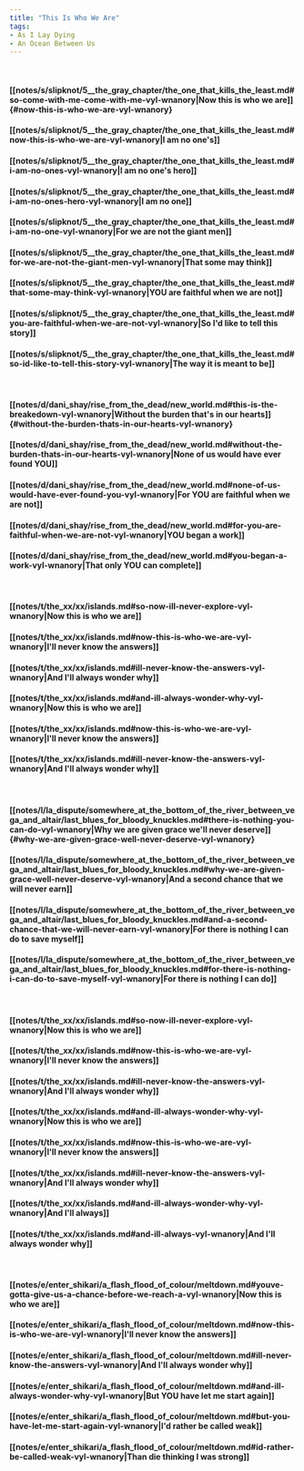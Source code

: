```yaml
---
title: "This Is Who We Are"
tags:
- As I Lay Dying
- An Ocean Between Us
---
```

&nbsp;
#### [[notes/s/slipknot/5__the_gray_chapter/the_one_that_kills_the_least.md#so-come-with-me-come-with-me-vyl-wnanory|Now this is who we are]] {#now-this-is-who-we-are-vyl-wnanory}
#### [[notes/s/slipknot/5__the_gray_chapter/the_one_that_kills_the_least.md#now-this-is-who-we-are-vyl-wnanory|I am no one's]]
#### [[notes/s/slipknot/5__the_gray_chapter/the_one_that_kills_the_least.md#i-am-no-ones-vyl-wnanory|I am no one's hero]]
#### [[notes/s/slipknot/5__the_gray_chapter/the_one_that_kills_the_least.md#i-am-no-ones-hero-vyl-wnanory|I am no one]]
#### [[notes/s/slipknot/5__the_gray_chapter/the_one_that_kills_the_least.md#i-am-no-one-vyl-wnanory|For we are not the giant men]]
#### [[notes/s/slipknot/5__the_gray_chapter/the_one_that_kills_the_least.md#for-we-are-not-the-giant-men-vyl-wnanory|That some may think]]
#### [[notes/s/slipknot/5__the_gray_chapter/the_one_that_kills_the_least.md#that-some-may-think-vyl-wnanory|YOU are faithful when we are not]]
#### [[notes/s/slipknot/5__the_gray_chapter/the_one_that_kills_the_least.md#you-are-faithful-when-we-are-not-vyl-wnanory|So I'd like to tell this story]]
#### [[notes/s/slipknot/5__the_gray_chapter/the_one_that_kills_the_least.md#so-id-like-to-tell-this-story-vyl-wnanory|The way it is meant to be]]
&nbsp;
#### [[notes/d/dani_shay/rise_from_the_dead/new_world.md#this-is-the-breakedown-vyl-wnanory|Without the burden that's in our hearts]] {#without-the-burden-thats-in-our-hearts-vyl-wnanory}
#### [[notes/d/dani_shay/rise_from_the_dead/new_world.md#without-the-burden-thats-in-our-hearts-vyl-wnanory|None of us would have ever found YOU]]
#### [[notes/d/dani_shay/rise_from_the_dead/new_world.md#none-of-us-would-have-ever-found-you-vyl-wnanory|For YOU are faithful when we are not]]
#### [[notes/d/dani_shay/rise_from_the_dead/new_world.md#for-you-are-faithful-when-we-are-not-vyl-wnanory|YOU began a work]]
#### [[notes/d/dani_shay/rise_from_the_dead/new_world.md#you-began-a-work-vyl-wnanory|That only YOU can complete]]
&nbsp;
#### [[notes/t/the_xx/xx/islands.md#so-now-ill-never-explore-vyl-wnanory|Now this is who we are]]
#### [[notes/t/the_xx/xx/islands.md#now-this-is-who-we-are-vyl-wnanory|I'll never know the answers]]
#### [[notes/t/the_xx/xx/islands.md#ill-never-know-the-answers-vyl-wnanory|And I'll always wonder why]]
#### [[notes/t/the_xx/xx/islands.md#and-ill-always-wonder-why-vyl-wnanory|Now this is who we are]]
#### [[notes/t/the_xx/xx/islands.md#now-this-is-who-we-are-vyl-wnanory|I'll never know the answers]]
#### [[notes/t/the_xx/xx/islands.md#ill-never-know-the-answers-vyl-wnanory|And I'll always wonder why]]
&nbsp;
#### [[notes/l/la_dispute/somewhere_at_the_bottom_of_the_river_between_vega_and_altair/last_blues_for_bloody_knuckles.md#there-is-nothing-you-can-do-vyl-wnanory|Why we are given grace we'll never deserve]] {#why-we-are-given-grace-well-never-deserve-vyl-wnanory}
#### [[notes/l/la_dispute/somewhere_at_the_bottom_of_the_river_between_vega_and_altair/last_blues_for_bloody_knuckles.md#why-we-are-given-grace-well-never-deserve-vyl-wnanory|And a second chance that we will never earn]]
#### [[notes/l/la_dispute/somewhere_at_the_bottom_of_the_river_between_vega_and_altair/last_blues_for_bloody_knuckles.md#and-a-second-chance-that-we-will-never-earn-vyl-wnanory|For there is nothing I can do to save myself]]
#### [[notes/l/la_dispute/somewhere_at_the_bottom_of_the_river_between_vega_and_altair/last_blues_for_bloody_knuckles.md#for-there-is-nothing-i-can-do-to-save-myself-vyl-wnanory|For there is nothing I can do]]
&nbsp;
#### [[notes/t/the_xx/xx/islands.md#so-now-ill-never-explore-vyl-wnanory|Now this is who we are]]
#### [[notes/t/the_xx/xx/islands.md#now-this-is-who-we-are-vyl-wnanory|I'll never know the answers]]
#### [[notes/t/the_xx/xx/islands.md#ill-never-know-the-answers-vyl-wnanory|And I'll always wonder why]]
#### [[notes/t/the_xx/xx/islands.md#and-ill-always-wonder-why-vyl-wnanory|Now this is who we are]]
#### [[notes/t/the_xx/xx/islands.md#now-this-is-who-we-are-vyl-wnanory|I'll never know the answers]]
#### [[notes/t/the_xx/xx/islands.md#ill-never-know-the-answers-vyl-wnanory|And I'll always wonder why]]
#### [[notes/t/the_xx/xx/islands.md#and-ill-always-wonder-why-vyl-wnanory|And I'll always]]
#### [[notes/t/the_xx/xx/islands.md#and-ill-always-vyl-wnanory|And I'll always wonder why]]
&nbsp;
#### [[notes/e/enter_shikari/a_flash_flood_of_colour/meltdown.md#youve-gotta-give-us-a-chance-before-we-reach-a-vyl-wnanory|Now this is who we are]]
#### [[notes/e/enter_shikari/a_flash_flood_of_colour/meltdown.md#now-this-is-who-we-are-vyl-wnanory|I'll never know the answers]]
#### [[notes/e/enter_shikari/a_flash_flood_of_colour/meltdown.md#ill-never-know-the-answers-vyl-wnanory|And I'll always wonder why]]
#### [[notes/e/enter_shikari/a_flash_flood_of_colour/meltdown.md#and-ill-always-wonder-why-vyl-wnanory|But YOU have let me start again]]
#### [[notes/e/enter_shikari/a_flash_flood_of_colour/meltdown.md#but-you-have-let-me-start-again-vyl-wnanory|I'd rather be called weak]]
#### [[notes/e/enter_shikari/a_flash_flood_of_colour/meltdown.md#id-rather-be-called-weak-vyl-wnanory|Than die thinking I was strong]]
